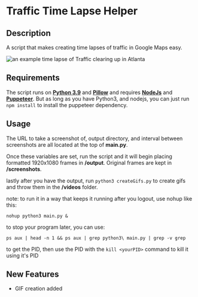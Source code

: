 # Traffic Time Lapse Helper

## Description

A script that makes creating time lapses of traffic in Google Maps easy.

![an example time lapse of Traffic clearing up in Atlanta](example.gif)

## Requirements

The script runs on [**Python 3.9**](http://www.python.org/getit/) and [**Pillow**](https://pillow.readthedocs.io/en/stable/installation.html) and requires [**NodeJs**](https://nodejs.org/en/download/) and [**Puppeteer**](https://developers.google.com/web/tools/puppeteer). But as long as you have Python3, and nodejs, you can just run `npm install` to install the puppeteer dependency.

## Usage

The URL to take a screenshot of, output directory, and interval between screenshots are all located at the top of **main.py**.

Once these variables are set, run the script and it will begin placing formatted 1920x1080 frames in **/output**. Original frames are kept in **/screenshots**.

lastly after you have the output, run `python3 createGifs.py` to create gifs and throw them in the **/videos** folder.

note: to run it in a way that keeps it running after you logout, use nohup like this:

`nohup python3 main.py &`

to stop your program later, you can use:

`ps aux | head -n 1 && ps aux | grep python3\ main.py | grep -v grep`

to get the PID, then use the PID with the `kill <yourPID>` command to kill it using it's PID

## New Features
  * GIF creation added
